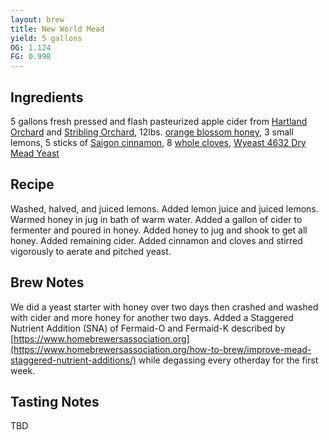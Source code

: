 ```yaml
---
layout: brew
title: New World Mead
yield: 5 gallons
OG: 1.124
FG: 0.998
---
```


## Ingredients
5 gallons fresh pressed and flash pasteurized apple cider from [Hartland Orchard](http://www.hartlandfarmandorchard.com/) and [Stribling Orchard](http://www.striblingorchardstore.com/), 12lbs. [orange blossom honey](https://www.midwestsupplies.com/orange-blossom-honey), 3 small lemons, 5 sticks of [Saigon cinnamon](https://www.amazon.com/McCormick-Gourmet-Organic-Saigon-Cinnamon/dp/B01KX8F9L8), 8 [whole cloves](https://www.amazon.com/McCormick-Gourmet-Whole-Cloves-1-25/dp/B0005YX0A8), [Wyeast 4632 Dry Mead Yeast](https://wyeastlab.com/yeast-strain/dry-mead)

## Recipe
Washed, halved, and juiced lemons. Added lemon juice and juiced lemons. Warmed honey in jug in bath of warm water. Added a gallon of cider to fermenter and poured in honey. Added honey to jug and shook to get all honey. Added remaining cider. Added cinnamon and cloves and stirred vigorously to aerate and pitched yeast. 

## Brew Notes
We did a yeast starter with honey over two days then crashed and washed with cider and more honey for another two days. Added a Staggered Nutrient Addition (SNA) of Fermaid-O and Fermaid-K described by [https://www.homebrewersassociation.org](https://www.homebrewersassociation.org/how-to-brew/improve-mead-staggered-nutrient-additions/) while degassing every otherday for the first week.

## Tasting Notes
TBD
